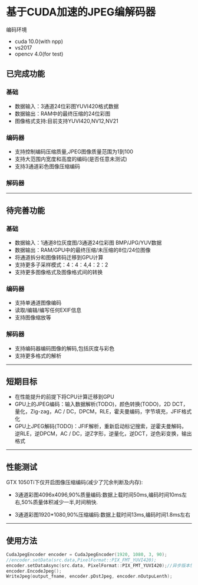 # 基于CUDA加速的JPEG编解码器

编码环境
- cuda 10.0(with npp)
- vs2017
- opencv 4.0(for test)

## 已完成功能

### 基础
- 数据输入：3通道24位彩图YUVI420格式数据
- 数据输出：RAM中的最终压缩的24位彩图
- 图像格式支持:目前支持YUVI420,NV12,NV21

### 编码器
- 支持控制编码压缩质量,JPEG图像质量范围为1到100
- 支持大范围内宽度和高度的编码(是否任意未测试)
- 支持3通道彩色图像压缩编码

### 解码器

---

## 待完善功能
### 基础
- 数据输入：1通道8位灰度图/3通道24位彩图 BMP/JPG/YUV数据
- 数据输出：RAM/GPU中的最终压缩/未压缩的8位/24位图像
- 将通道拆分和图像转码迁移到GPU计算
- 支持更多子采样模式：4：4：4,4：2：2
- 支持更多图像格式及图像格式间的转换
  
### 编码器
- 支持单通道图像编码
- 读取/编辑/编写任何EXIF信息
- 支持图像缩放等

### 解码器
- 支持编码器编码图像的解码,包括灰度与彩色
- 支持更多格式的解析

---

## 短期目标
- 在性能提升的前提下将CPU计算迁移到GPU
- GPU上的JPEG编码：输入数据解析(TODO)，颜色转换(TODO)，2D DCT，量化，Zig-zag，AC / DC，DPCM，RLE，霍夫曼编码，字节填充，JFIF格式化
- GPU上JPEG解码(TODO)：JFIF解析，重新启动标记搜索，逆霍夫曼解码，逆RLE，逆DPCM，AC / DC，逆Z字形，逆量化，逆DCT，逆色彩变换，输出格式

---

## 性能测试

GTX 1050Ti下仅开启图像压缩编码(减少了冗余判断及内存):
- 3通道彩图4096x4096,90%质量编码:数据上载时间50ms,编码时间10ms左右,50%质量体积减少一半,时间稍快.

- 3通道彩图1920*1080,90%压缩编码:数据上载时间13ms,编码时间1.8ms左右

---

## 使用方法
```cpp
CudaJpegEncoder encoder = CudaJpegEncoder(1920, 1080, 3, 90);
//encoder.setData(src.data,PixelFormat::PIX_FMT_YUVI420);
encoder.setDataAsync(src.data, PixelFormat::PIX_FMT_YUVI420);//异步版本性能提升40%
encoder.EncodeJpeg();
WriteJpeg(output_fname, encoder.pDstJpeg, encoder.nOutpuLenth);
```

